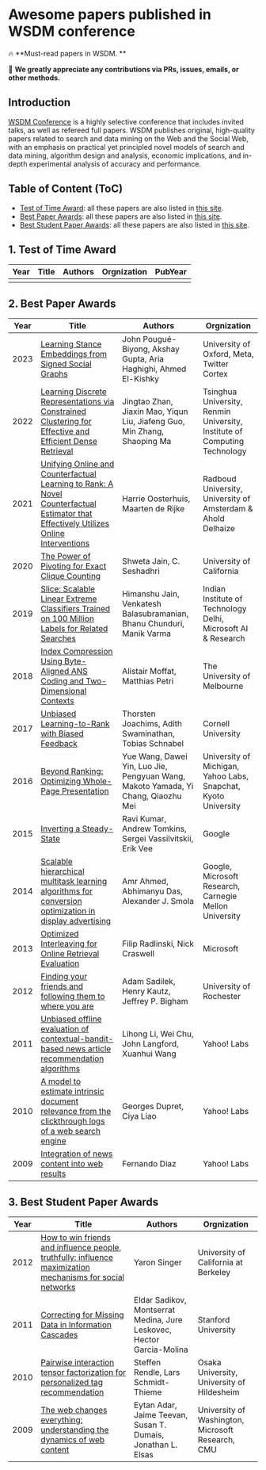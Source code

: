 # Awesome papers published in WSDM conference

🔥 **Must-read papers in WSDM. **

🌟 **We greatly appreciate any contributions via PRs, issues, emails, or other methods.**


## Introduction

[WSDM Conference](https://www.wsdm-conference.org/) is a highly selective conference that includes invited talks, as well as refereed full papers. WSDM publishes original, high-quality papers related to search and data mining on the Web and the Social Web, with an emphasis on practical yet principled novel models of search and data mining, algorithm design and analysis, economic implications, and in-depth experimental analysis of accuracy and performance.

## Table of Content (ToC)

- [Test of Time Award](#tot): all these papers are also listed in [this site](https://www.wsdm-conference.org/).
- [Best Paper Awards](#best): all these papers are also listed in [this site](https://www.wsdm-conference.org/).
- [Best Student Paper Awards](#best_student): all these papers are also listed in [this site](https://www.wsdm-conference.org/).



## 1. Test of Time Award <a id="tot"></a>

| Year       | Title | Authors   | Orgnization | PubYear |                                                                                   
|------------|-----------------------------------------------------------------------------------------------------------------|------------------------------------------|---------------------------------------------------------------------------------------------------------|-----------------------------------------------------------------------------------------|
||||||

## 2. Best Paper Awards <a id="best"></a>

| Year       | Title | Authors   | Orgnization |                                                                                   
|------------|-----------------------------------------------------------------------------------------------------------------|------------------------------------------|---------------------------------------------------------------------------------------------------------|
|2023|[Learning Stance Embeddings from Signed Social Graphs](https://dl.acm.org/doi/10.1145/3539597.3570401)|John Pougué-Biyong, Akshay Gupta, Aria Haghighi, Ahmed El-Kishky|University of Oxford, Meta, Twitter Cortex|
|2022|[Learning Discrete Representations via Constrained Clustering for Effective and Efficient Dense Retrieval](https://dl.acm.org/doi/abs/10.1145/3488560.3498443)|Jingtao Zhan, Jiaxin Mao, Yiqun Liu, Jiafeng Guo, Min Zhang, Shaoping Ma|Tsinghua University, Renmin University, Institute of Computing Technology|
|2021|[Unifying Online and Counterfactual Learning to Rank: A Novel Counterfactual Estimator that Effectively Utilizes Online Interventions](https://dl.acm.org/doi/pdf/10.1145/3437963.3441794)|Harrie Oosterhuis, Maarten de Rijke|Radboud University, University of Amsterdam & Ahold Delhaize|
|2020|[The Power of Pivoting for Exact Clique Counting](https://dl.acm.org/doi/pdf/10.1145/3336191.3371839)|Shweta Jain, C. Seshadhri|University of California|
|2019|[Slice: Scalable Linear Extreme Classifiers Trained on 100 Million Labels for Related Searches](https://dl.acm.org/doi/abs/10.1145/3289600.3290979)|Himanshu Jain, Venkatesh Balasubramanian, Bhanu Chunduri, Manik Varma|Indian Institute of Technology Delhi, Microsoft AI & Research|
|2018|[Index Compression Using Byte-Aligned ANS Coding and Two-Dimensional Contexts](https://dl.acm.org/doi/abs/10.1145/3159652.3159663)|Alistair Moffat, Matthias Petri|The University of Melbourne|
|2017|[Unbiased Learning-to-Rank with Biased Feedback](https://dl.acm.org/doi/pdf/10.1145/3018661.3018699)|Thorsten Joachims, Adith Swaminathan, Tobias Schnabel|Cornell University|
|2016|[Beyond Ranking: Optimizing Whole-Page Presentation](https://dl.acm.org/doi/pdf/10.1145/2835776.2835824)|Yue Wang, Dawei Yin, Luo Jie, Pengyuan Wang, Makoto Yamada, Yi Chang, Qiaozhu Mei|University of Michigan, Yahoo Labs, Snapchat, Kyoto University|
|2015|[Inverting a Steady-State](https://dl.acm.org/doi/pdf/10.1145/2684822.2685310)|Ravi Kumar, Andrew Tomkins, Sergei Vassilvitskii, Erik Vee|Google|
|2014|[Scalable hierarchical multitask learning algorithms for conversion optimization in display advertising](https://dl.acm.org/doi/abs/10.1145/2556195.2556264)|Amr Ahmed, Abhimanyu Das, Alexander J. Smola|Google, Microsoft Research, Carnegie Mellon University|
|2013|[Optimized Interleaving for Online Retrieval Evaluation](https://dl.acm.org/doi/abs/10.1145/2433396.2433429)|Filip Radlinski, Nick Craswell|Microsoft|
|2012|[Finding your friends and following them to where you are](https://dl.acm.org/doi/abs/10.1145/2124295.2124380)|Adam Sadilek, Henry Kautz, Jeffrey P. Bigham|University of Rochester|
|2011|[Unbiased offline evaluation of contextual-bandit-based news article recommendation algorithms](https://dl.acm.org/doi/abs/10.1145/1935826.1935878)|Lihong Li, Wei Chu, John Langford, Xuanhui Wang|Yahoo! Labs|
|2010|[A model to estimate intrinsic document relevance from the clickthrough logs of a web search engine](https://dl.acm.org/doi/abs/10.1145/1718487.1718510)|Georges Dupret, Ciya Liao|Yahoo! Labs|
|2009|[Integration of news content into web results](https://dl.acm.org/doi/abs/10.1145/1498759.1498825)|Fernando Diaz|Yahoo! Labs|

## 3. Best Student Paper Awards <a id="best_student"></a>

| Year       | Title | Authors   | Orgnization |                                                                                    
|------------|-----------------------------------------------------------------------------------------------------------------|------------------------------------------|---------------------------------------------------------------------------------------------------------|
|2012|[How to win friends and influence people, truthfully: influence maximization mechanisms for social networks](https://dl.acm.org/doi/abs/10.1145/2124295.2124381)|Yaron Singer|University of California at Berkeley|
|2011|[Correcting for Missing Data in Information Cascades](https://dl.acm.org/doi/abs/10.1145/1935826.1935844)|Eldar Sadikov, Montserrat Medina, Jure Leskovec, Hector Garcia-Molina|Stanford University|
|2010|[Pairwise interaction tensor factorization for personalized tag recommendation](https://dl.acm.org/doi/abs/10.1145/1718487.1718498)|Steffen Rendle, Lars Schmidt-Thieme|Osaka University, University of Hildesheim|
|2009|[The web changes everything: understanding the dynamics of web content](https://dl.acm.org/doi/abs/10.1145/1498759.1498837)|Eytan Adar, Jaime Teevan, Susan T. Dumais, Jonathan L. Elsas|University of Washington, Microsoft Research, CMU|
